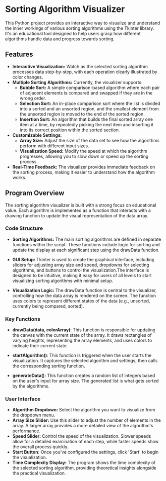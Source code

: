
# Sorting Algorithm Visualizer

This Python project provides an interactive way to visualize and understand the inner workings of various sorting algorithms using the Tkinter library. It's an educational tool designed to help users grasp how different algorithms handle data and progress towards sorting.

## Features

- **Interactive Visualization:** Watch as the selected sorting algorithm processes data step-by-step, with each operation clearly illustrated by color changes.
- **Multiple Sorting Algorithms:** Currently, the visualizer supports:
  - **Bubble Sort:** A simple comparison-based algorithm where each pair of adjacent elements is compared and swapped if they are in the wrong order.
  - **Selection Sort:** An in-place comparison sort where the list is divided into a sorted and an unsorted region, and the smallest element from the unsorted region is moved to the end of the sorted region.
  - **Insertion Sort:** An algorithm that builds the final sorted array one item at a time, by repeatedly picking the next item and inserting it into its correct position within the sorted section.
- **Customizable Settings:**
  - **Array Size:** Adjust the size of the data set to see how the algorithms perform with different input sizes.
  - **Visualization Speed:** Modify the speed at which the algorithm progresses, allowing you to slow down or speed up the sorting process.
- **Real-Time Feedback:** The visualizer provides immediate feedback on the sorting process, making it easier to understand how the algorithm works.

## Program Overview

The sorting algorithm visualizer is built with a strong focus on educational value. Each algorithm is implemented as a function that interacts with a drawing function to update the visual representation of the data array.

### Code Structure

- **Sorting Algorithms:** The main sorting algorithms are defined in separate functions within the script. These functions include logic for sorting and update the display at each significant step using the drawData function.

- **GUI Setup:** Tkinter is used to create the graphical interface, including sliders for adjusting array size and speed, dropdowns for selecting algorithms, and buttons to control the visualization.The interface is designed to be intuitive, making it easy for users of all levels to start visualizing sorting algorithms with minimal setup.

- **Visualization Logic:** The drawData function is central to the visualizer, controlling how the data array is rendered on the screen. The function uses colors to represent different states of the data (e.g., unsorted, currently being compared, sorted).

### Key Functions

- **drawData(data, colorArray)**: This function is responsible for updating the canvas with the current state of the array. It draws rectangles of varying heights, representing the array elements, and uses colors to indicate their current state.

- **startAlgorithm()**: This function is triggered when the user starts the visualization. It captures the selected algorithm and settings, then calls the corresponding sorting function.

- **generateData()**: This function creates a random list of integers based on the user's input for array size. The generated list is what gets sorted by the algorithms.


    

### User Interface

- **Algorithm Dropdown:** Select the algorithm you want to visualize from the dropdown menu.
- **Array Size Slider:** Use this slider to adjust the number of elements in the array. A larger array provides a more detailed view of the algorithm's performance.
- **Speed Slider:** Control the speed of the visualization. Slower speeds allow for a detailed examination of each step, while faster speeds show the overall process quickly.
- **Start Button:** Once you've configured the settings, click 'Start' to begin the visualization.
- **Time Complexity Display:** The program shows the time complexity of the selected sorting algorithm, providing theoretical insights alongside the practical visualization.

